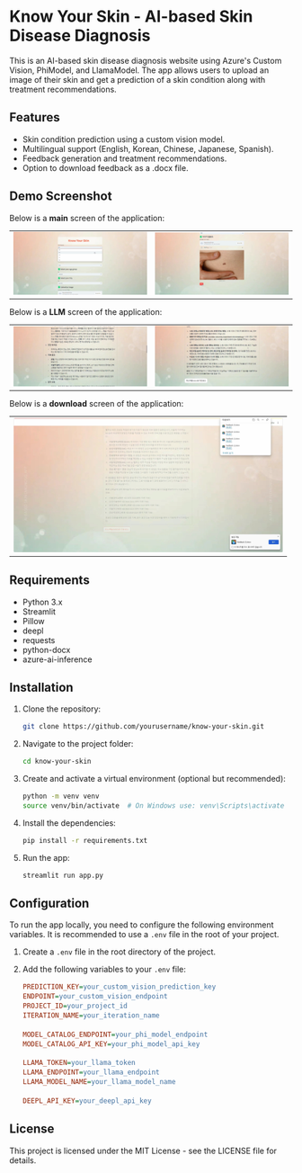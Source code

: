 # Know Your Skin - AI-based Skin Disease Diagnosis 

This is an AI-based skin disease diagnosis website using Azure's Custom Vision, PhiModel, and LlamaModel. The app allows users to upload an image of their skin and get a prediction of a skin condition along with treatment recommendations.

## Features
- Skin condition prediction using a custom vision model.
- Multilingual support (English, Korean, Chinese, Japanese, Spanish).
- Feedback generation and treatment recommendations.
- Option to download feedback as a .docx file.

## Demo Screenshot

Below is a <b>main</b> screen of the application:

<table>
  <tr>
    <td><img src="data/img/main screen.png" width="500" alt="Demo Screenshot 1"/></td>
    <td><img src="data/img/upload and prediction.png" width="500" alt="Demo Screenshot 2"/></td>
  </tr>
</table>

Below is a <b>LLM</b> screen of the application:

<table>
  <tr>
    <td><img src="data/img/LLM1.png" width="500" alt="Demo Screenshot 1"/></td>
    <td><img src="data/img/LLM2.png" width="500" alt="Demo Screenshot 2"/></td>
  </tr>
</table>

Below is a <b>download</b> screen of the application:

<table>
  <tr>
    <td><img src="data/img/download as docx.png" width="480" alt="Demo Screenshot 1"/></td>
  </tr>
</table>


## Requirements
- Python 3.x
- Streamlit
- Pillow
- deepl
- requests
- python-docx
- azure-ai-inference

## Installation

1. Clone the repository:
   ```bash
   git clone https://github.com/yourusername/know-your-skin.git
2. Navigate to the project folder:
   ```bash
   cd know-your-skin
3. Create and activate a virtual environment (optional but recommended):
   ```bash
   python -m venv venv
   source venv/bin/activate  # On Windows use: venv\Scripts\activate
4. Install the dependencies:
   ```bash
   pip install -r requirements.txt
5. Run the app:
   ```bash
   streamlit run app.py

## Configuration

To run the app locally, you need to configure the following environment variables. It is recommended to use a `.env` file in the root of your project.

1. Create a `.env` file in the root directory of the project.

2. Add the following variables to your `.env` file:

   ```ini
   PREDICTION_KEY=your_custom_vision_prediction_key
   ENDPOINT=your_custom_vision_endpoint
   PROJECT_ID=your_project_id
   ITERATION_NAME=your_iteration_name

   MODEL_CATALOG_ENDPOINT=your_phi_model_endpoint
   MODEL_CATALOG_API_KEY=your_phi_model_api_key

   LLAMA_TOKEN=your_llama_token
   LLAMA_ENDPOINT=your_llama_endpoint
   LLAMA_MODEL_NAME=your_llama_model_name

   DEEPL_API_KEY=your_deepl_api_key

## License
This project is licensed under the MIT License - see the LICENSE file for details.

